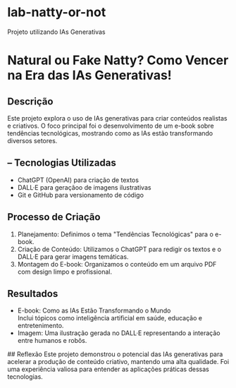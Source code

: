 # lab-natty-or-not
Projeto utilizando IAs Generativas

# Natural ou Fake Natty? Como Vencer na Era das IAs Generativas!

## Descrição
Este projeto explora o uso de IAs generativas para criar conteúdos realistas e criativos. O foco principal foi o desenvolvimento de um e-book sobre tendências tecnológicas, mostrando como as IAs estão transformando diversos setores.

## – Tecnologias Utilizadas
- ChatGPT (OpenAI) para criação de textos
- DALL·E para geraçãoo de imagens ilustrativas
- Git e GitHub para versionamento de código

## Processo de Criação 
1. Planejamento: Definimos o tema "Tendências Tecnológicas" para o e-book.  
2. Criação de Conteúdo: Utilizamos o ChatGPT para redigir os textos e o DALL·E para gerar imagens temáticas.  
3. Montagem do E-book: Organizamos o conteúdo em um arquivo PDF com design limpo e profissional.

## Resultados
- E-book: Como as IAs Estão Transformando o Mundo  
  Inclui tópicos como inteligência artificial em saúde, educação e entretenimento.  
- Imagem: Uma ilustração gerada no DALL·E representando a interação entre humanos e robôs.

##­ Reflexão 
Este projeto demonstrou o potencial das IAs generativas para acelerar a produção de conteúdo criativo, mantendo uma alta qualidade. Foi uma experiência valiosa para entender as aplicações práticas dessas tecnologias.
